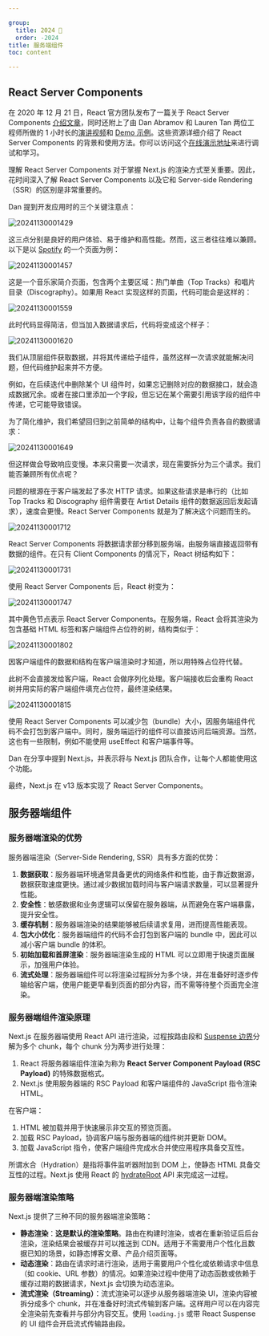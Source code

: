 ```yaml
---

group:
  title: 2024 🐲
  order: -2024
title: 服务端组件
toc: content

---
```


## React Server Components

在 2020 年 12 月 21 日，React 官方团队发布了一篇关于 React Server Components [介绍文章](https://legacy.reactjs.org/blog/2020/12/21/data-fetching-with-react-server-components.html)，同时还附上了由 Dan Abramov 和 Lauren Tan 两位工程师所做的 1 小时长的[演讲视频](https://www.youtube.com/watch?time_continue=15\&v=TQQPAU21ZUw\&embeds_referring_euri=https%3A%2F%2Flegacy.reactjs.org%2F\&source_ve_path=MzY4NDIsMzY4NDIsMzY4NDIsMzY4NDIsMzY4NDIsMzY4NDIsMzY4NDIsMjg2NjY\&feature=emb_logo)和 [Demo 示例](https://github.com/reactjs/server-components-demo)。这些资源详细介绍了 React Server Components 的背景和使用方法。你可以访问这个[在线演示地址](https://stackblitz.com/edit/react-server-components-demo-u57n2t?file=README.md)来进行调试和学习。

理解 React Server Components 对于掌握 Next.js 的渲染方式至关重要。因此，花时间深入了解 React Server Components 以及它和 Server-side Rendering（SSR）的区别是非常重要的。

Dan 提到开发应用时的三个关键注意点：

![20241130001429](https://raw.githubusercontent.com/chuenwei0129/my-picgo-repo/master/react/20241130001429.png)

这三点分别是良好的用户体验、易于维护和高性能。然而，这三者往往难以兼顾。以下是以 [Spotify](https://open.spotify.com/artist/3WrFJ7ztbogyGnTHbHJFl2) 的一个页面为例：

![20241130001457](https://raw.githubusercontent.com/chuenwei0129/my-picgo-repo/master/react/20241130001457.png)

这是一个音乐家简介页面，包含两个主要区域：热门单曲（Top Tracks）和唱片目录（Discography）。如果用 React 实现这样的页面，代码可能会是这样的：

![20241130001559](https://raw.githubusercontent.com/chuenwei0129/my-picgo-repo/master/react/20241130001559.png)

此时代码显得简洁，但当加入数据请求后，代码将变成这个样子：

![20241130001620](https://raw.githubusercontent.com/chuenwei0129/my-picgo-repo/master/react/20241130001620.png)

我们从顶层组件获取数据，并将其传递给子组件，虽然这样一次请求就能解决问题，但代码维护起来并不方便。

例如，在后续迭代中删除某个 UI 组件时，如果忘记删除对应的数据接口，就会造成数据冗余。或者在接口里添加一个字段，但忘记在某个需要引用该字段的组件中传递，它可能导致错误。

为了简化维护，我们希望回归到之前简单的结构中，让每个组件负责各自的数据请求：

![20241130001649](https://raw.githubusercontent.com/chuenwei0129/my-picgo-repo/master/react/20241130001649.png)

但这样做会导致响应变慢。本来只需要一次请求，现在需要拆分为三个请求。我们能否兼顾所有优点呢？

问题的根源在于客户端发起了多次 HTTP 请求。如果这些请求是串行的（比如 Top Tracks 和 Discography 组件需要在 Artist Details 组件的数据返回后发起请求），速度会更慢。React Server Components 就是为了解决这个问题而生的。

![20241130001712](https://raw.githubusercontent.com/chuenwei0129/my-picgo-repo/master/react/20241130001712.png)

React Server Components 将数据请求部分移到服务端，由服务端直接返回带有数据的组件。在只有 Client Components 的情况下，React 树结构如下：

![20241130001731](https://raw.githubusercontent.com/chuenwei0129/my-picgo-repo/master/react/20241130001731.png)

使用 React Server Components 后，React 树变为：

![20241130001747](https://raw.githubusercontent.com/chuenwei0129/my-picgo-repo/master/react/20241130001747.png)

其中黄色节点表示 React Server Components。在服务端，React 会将其渲染为包含基础 HTML 标签和客户端组件占位符的树，结构类似于：

![20241130001802](https://raw.githubusercontent.com/chuenwei0129/my-picgo-repo/master/react/20241130001802.png)

因客户端组件的数据和结构在客户端渲染时才知道，所以用特殊占位符代替。

此树不会直接发给客户端，React 会做序列化处理。客户端接收后会重构 React 树并用实际的客户端组件填充占位符，最终渲染结果。

![20241130001815](https://raw.githubusercontent.com/chuenwei0129/my-picgo-repo/master/react/20241130001815.png)

使用 React Server Components 可以减少包（bundle）大小，因服务端组件代码不会打包到客户端中。同时，服务端运行的组件可以直接访问后端资源。当然，这也有一些限制，例如不能使用 useEffect 和客户端事件等。

Dan 在分享中提到 Next.js，并表示将与 Next.js 团队合作，让每个人都能使用这个功能。

最终，Next.js 在 v13 版本实现了 React Server Components。

## 服务器端组件

### 服务器端渲染的优势

服务器端渲染（Server-Side Rendering, SSR）具有多方面的优势：

1. **数据获取**：服务器端环境通常具备更优的网络条件和性能，由于靠近数据源，数据获取速度更快。通过减少数据加载时间与客户端请求数量，可以显著提升性能。
2. **安全性**：敏感数据和业务逻辑可以保留在服务器端，从而避免在客户端暴露，提升安全性。
3. **缓存机制**：服务器端渲染的结果能够被后续请求复用，进而提高性能表现。
4. **包大小优化**：服务器端组件的代码不会打包到客户端的 bundle 中，因此可以减小客户端 bundle 的体积。
5. **初始加载和首屏渲染**：服务器端渲染生成的 HTML 可以立即用于快速页面展示，加强用户体验。
6. **流式处理**：服务器端组件可以将渲染过程拆分为多个块，并在准备好时逐步传输给客户端，使用户能更早看到页面的部分内容，而不需等待整个页面完全渲染。

### 服务器端组件渲染原理

Next.js 在服务器端使用 React API 进行渲染，过程按路由段和 [Suspense 边界](https://react.dev/reference/react/Suspense)分解为多个 chunk，每个 chunk 分为两步进行处理：

1. React 将服务器端组件渲染为称为 **React Server Component Payload (RSC Payload)** 的特殊数据格式。
2. Next.js 使用服务器端的 RSC Payload 和客户端组件的 JavaScript 指令渲染 HTML。

在客户端：

1. HTML 被加载并用于快速展示非交互的预览页面。
2. 加载 RSC Payload，协调客户端与服务器端的组件树并更新 DOM。
3. 加载 JavaScript 指令，使客户端组件完成水合并使应用程序具备交互性。

所谓水合（Hydration）是指将事件监听器附加到 DOM 上，使静态 HTML 具备交互性的过程。Next.js 使用 React 的 [hydrateRoot](https://react.dev/reference/react-dom/client/hydrateRoot) API 来完成这一过程。

### 服务器端渲染策略

Next.js 提供了三种不同的服务器端渲染策略：

* **静态渲染**：**这是默认的渲染策略**。路由在构建时渲染，或者在重新验证后后台渲染，渲染结果会被缓存并可以推送到 CDN。适用于不需要用户个性化且数据已知的场景，如静态博客文章、产品介绍页面等。
* **动态渲染**：路由在请求时进行渲染，适用于需要用户个性化或依赖请求中信息（如 cookie、URL 参数）的情况。如果渲染过程中使用了动态函数或依赖于缓存过期的数据请求，Next.js 会切换为动态渲染。
* **流式渲染（Streaming）**：流式渲染可以逐步从服务器端渲染 UI，渲染内容被拆分成多个 chunk，并在准备好时流式传输到客户端。这样用户可以在内容完全渲染前先查看并与部分内容交互。使用 `loading.js` 或带 React Suspense 的 UI 组件会开启流式传输路由段。
